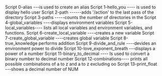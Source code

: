 Script 0-alias ---is used to create an alias
Script 1-hello_you ---- is used to display hello user
Script 2-path ------adds '/action' to the last pass of the directory
Script 3-paths -----counts the number of directories in the 
Script 4-global_variables ----displays environment variables
Script 5-local_variables---- lists all local variables and environment variables, and functions.
Script 6-create_local_variable ----creates a new variable
Script 7-create_global_variable ----creates global variable
Script 8-true_knowledge performs addition
Script 9-divide_and_rule ----devides an environment power to divide
Script 10-love_exponent_breath ---displays a power of a number
Script 11-binary_to_decimal ---- Is used to convert a binary number to decimal number
Script 12-combinations---- prints all possible combinations of a to z and a to z excluding oo
Script 13-print_float ---shows a decimal number of NUM
